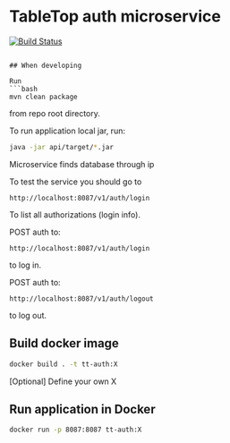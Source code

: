 # TableTop auth microservice
[![Build Status](https://travis-ci.org/TableTopLtd/tt-auth.svg?branch=master)](https://travis-ci.org/TableTopLtd/tt-auth)
```

## When developing

Run
```bash
mvn clean package
```
from repo root directory.

To run application local jar, run:
```bash
java -jar api/target/*.jar
```

Microservice finds database through ip

To test the service you should go to
```
http://localhost:8087/v1/auth/login
```
To list all authorizations (login info).

POST auth to:
```
http://localhost:8087/v1/auth/login
```
to log in.

POST auth to:
```
http://localhost:8087/v1/auth/logout
```
to log out.

## Build docker image
```bash
docker build . -t tt-auth:X
```

[Optional] Define your own X

## Run application in Docker
```bash
docker run -p 8087:8087 tt-auth:X
```
